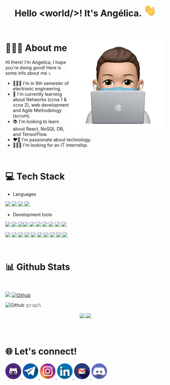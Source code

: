 <br/>
<br/><h1 align="center">
  Hello &lt;world/&gt;!
  It's Angélica.
  <a target="_blank">
    <img src="https://github.com/angelicaba23/angelicaba23/blob/main/img/wave.gif" width="40px" />
  </a>
</h1>

<br/>

<a target="_blank"> <img align="right" width="300" alt="memoji" src="https://github.com/angelicaba23/angelicaba23/blob/main/img/memoji.png" >
</a>

<h1 align="left">
  🙆🏻‍♀️ About me
</h1>
Hi there! I'm Angelica, I hope you're doing good! Here is some info about me ⤵️

- 👩🏻‍🎓 I'm in 9th semester of electronic engineering.
- 🌱 I'm currently learning about Networks (ccna 1 & ccna 2), web development and Agile Methodology (scrum).
- 📚 I'm looking to learn about React, NoSQL DB, and TensorFlow.
- ❤️‍🔥 I'm passionate about technology.
- 👩🏻‍💻 I'm looking for an IT internship.

<br/>

<h1>
 💻 Tech Stack
</h1>

- Languages

<img src="https://cdn.jsdelivr.net/gh/devicons/devicon/icons/python/python-original-wordmark.svg" height="60" /> <img src="https://cdn.jsdelivr.net/gh/devicons/devicon/icons/java/java-original-wordmark.svg" height="60"/> <img src="https://cdn.jsdelivr.net/gh/devicons/devicon/icons/dart/dart-original-wordmark.svg" height="60" /> <img src="https://cdn.jsdelivr.net/gh/devicons/devicon/icons/javascript/javascript-original.svg" height="60" /> 

- Development tools


<img src="https://cdn.jsdelivr.net/gh/devicons/devicon/icons/flutter/flutter-original.svg" height="60"/> <img src="https://cdn.jsdelivr.net/gh/devicons/devicon/icons/html5/html5-original-wordmark.svg" height="60"/>
 <img src="https://cdn.jsdelivr.net/gh/devicons/devicon/icons/css3/css3-original-wordmark.svg" height="60"/><img src="https://cdn.jsdelivr.net/gh/devicons/devicon/icons/heroku/heroku-plain-wordmark.svg" height="60"/> <img src="https://cdn.jsdelivr.net/gh/devicons/devicon/icons/jupyter/jupyter-original-wordmark.svg" height="60"/> <img src="https://cdn.jsdelivr.net/gh/devicons/devicon/icons/linux/linux-original.svg" height="60"/> <img src="https://cdn.jsdelivr.net/gh/devicons/devicon/icons/matlab/matlab-original.svg" height="60"/>  <img src="https://cdn.jsdelivr.net/gh/devicons/devicon/icons/pandas/pandas-original-wordmark.svg" height="60"/> <img src="https://cdn.jsdelivr.net/gh/devicons/devicon/icons/bash/bash-original.svg" height="60"/> <img src="https://cdn.jsdelivr.net/gh/devicons/devicon/icons/github/github-original-wordmark.svg" height="60"/> 
 
 
<img src="https://cdn.jsdelivr.net/gh/devicons/devicon/icons/arduino/arduino-original-wordmark.svg" height="60"/> <img src="https://cdn.jsdelivr.net/gh/devicons/devicon/icons/numpy/numpy-original-wordmark.svg" height="60"/> <img src="https://cdn.jsdelivr.net/gh/devicons/devicon/icons/mysql/mysql-original-wordmark.svg" height="60"/> <img src="https://cdn.jsdelivr.net/gh/devicons/devicon/icons/npm/npm-original-wordmark.svg" height="60"/> <img src="https://cdn.jsdelivr.net/gh/devicons/devicon/icons/express/express-original-wordmark.svg" height="60"/> <img src="https://cdn.jsdelivr.net/gh/devicons/devicon/icons/nodejs/nodejs-original-wordmark.svg" height="60"/> <img src="https://cdn.jsdelivr.net/gh/devicons/devicon/icons/git/git-original-wordmark.svg" height="60"/> <img src="https://cdn.jsdelivr.net/gh/devicons/devicon/icons/amazonwebservices/amazonwebservices-original-wordmark.svg" height="60"/> <img src="https://cdn.jsdelivr.net/gh/devicons/devicon/icons/vscode/vscode-original-wordmark.svg" height="60" /> <img src="https://cdn.jsdelivr.net/gh/devicons/devicon/icons/apple/apple-original.svg" height="60"/> 



<link rel="stylesheet" href="https://cdn.jsdelivr.net/gh/devicons/devicon@v2.14.0/devicon.min.css">
<br/>

<h1>
  📊 Github Stats
</h1>

  <br>


<!-- Profile View Count and GitStats -->

![](https://komarev.com/ghpvc/?username=angelicaba23&style=plastic)
[![Github](https://img.shields.io/github/followers/angelicaba23?label=Follow&style=social)](https://github.com/angelicaba23)

![Github 𝚐𝚛𝚊𝚙𝚑](https://activity-graph.herokuapp.com/graph?username=angelicaba23&theme=react-dark&hide_border=true&style=plastic)
  
<p align="center">
  <a href="https://github.com/angelicaba23">
    <img align="center" src="https://github-readme-stats.vercel.app/api?username=angelicaba23&show_icons=true&hide_border=true&title_color=5BCCEB&amp&icon_color=FFFFFF&amp&text_color=FFFFFF&amp&bg_color=0E1117&count_private=true&include_all_commits=true"/>
  </a>
  <a href="https://github.com/angelicaba23">
    <img align="center" height="195px"  src="https://github-readme-stats.vercel.app/api/top-langs/?username=angelicaba23&text_color=FFFFFF&bg_color=0E1117&title_color=5BCCEB&langs_count=15&layout=compact&hide_border=true" />
  </a>
</p>


<br/>
<br/>
  
<h1>
  🌐 Let's connect!
</h1>
<a href="https://github.com/angelicaba23" target="_blank" >
  <img width="50" alt="github" src="https://github.com/angelicaba23/angelicaba23/blob/main/img/github.png">
</a>

<a href="https://t.me/angelicaba23" target="_blank" >
  <img width="50" alt="telegram" src="https://github.com/angelicaba23/angelicaba23/blob/main/img/telegram.png">
</a>

<a href="https://instagram.com/angelicaba23" target="_blank" >
  <img width="50" alt="instagram" src="https://github.com/angelicaba23/angelicaba23/blob/main/img/instagram.png">
</a>

<a href="https://www.linkedin.com/in/angelicaba23/" target="_blank" >
  <img width="50" alt="linkedin" src="https://github.com/angelicaba23/angelicaba23/blob/main/img/linkedin.png">
</a>

<a href="mailto:angelicaba9923@gmail.com" target="_blank" >
  <img width="50" alt="gmail" src="https://github.com/angelicaba23/angelicaba23/blob/main/img/gmail.png">
</a>

<a href="https://discordapp.com/users/691853335816306688" target="_blank" >
  <img width="50" alt="discord" src="https://github.com/angelicaba23/angelicaba23/blob/main/img/discord.png">
</a>
